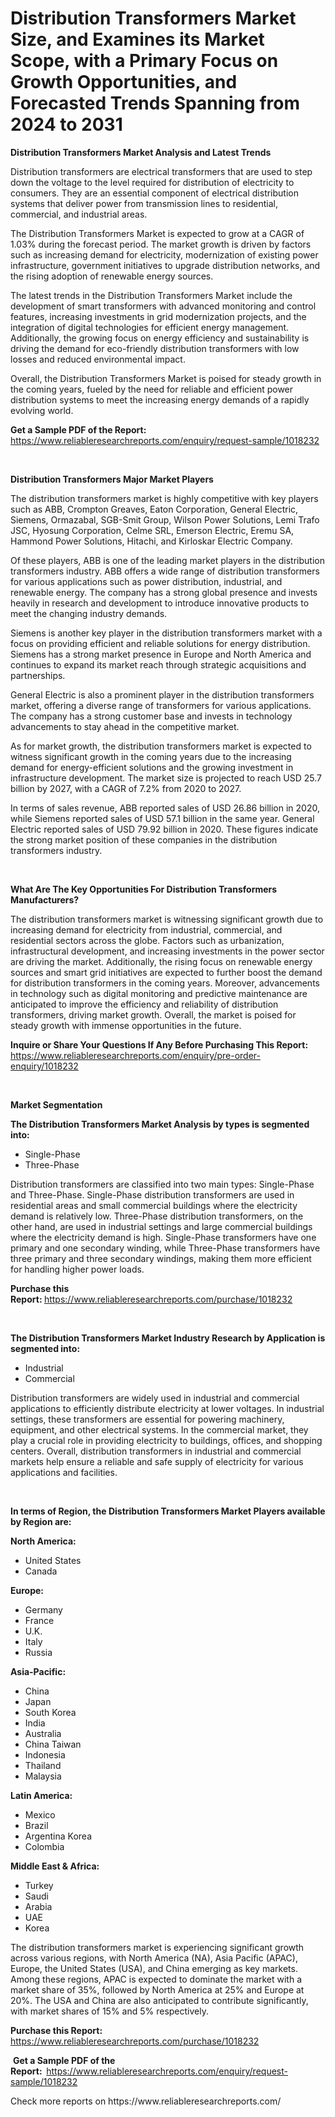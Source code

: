 <p><h1>Distribution Transformers Market Size, and Examines its Market Scope, with a Primary Focus on Growth Opportunities, and Forecasted Trends Spanning from 2024 to 2031</h1></p><p><strong>Distribution Transformers Market Analysis and Latest Trends</strong></p>
<p><p>Distribution transformers are electrical transformers that are used to step down the voltage to the level required for distribution of electricity to consumers. They are an essential component of electrical distribution systems that deliver power from transmission lines to residential, commercial, and industrial areas.</p><p>The Distribution Transformers Market is expected to grow at a CAGR of 1.03% during the forecast period. The market growth is driven by factors such as increasing demand for electricity, modernization of existing power infrastructure, government initiatives to upgrade distribution networks, and the rising adoption of renewable energy sources.</p><p>The latest trends in the Distribution Transformers Market include the development of smart transformers with advanced monitoring and control features, increasing investments in grid modernization projects, and the integration of digital technologies for efficient energy management. Additionally, the growing focus on energy efficiency and sustainability is driving the demand for eco-friendly distribution transformers with low losses and reduced environmental impact.</p><p>Overall, the Distribution Transformers Market is poised for steady growth in the coming years, fueled by the need for reliable and efficient power distribution systems to meet the increasing energy demands of a rapidly evolving world.</p></p>
<p><strong>Get a Sample PDF of the Report:&nbsp;</strong> <a href="https://www.reliableresearchreports.com/enquiry/request-sample/1018232">https://www.reliableresearchreports.com/enquiry/request-sample/1018232</a></p>
<p>&nbsp;</p>
<p><strong>Distribution Transformers Major Market Players</strong></p>
<p><p>The distribution transformers market is highly competitive with key players such as ABB, Crompton Greaves, Eaton Corporation, General Electric, Siemens, Ormazabal, SGB-Smit Group, Wilson Power Solutions, Lemi Trafo JSC, Hyosung Corporation, Celme SRL, Emerson Electric, Eremu SA, Hammond Power Solutions, Hitachi, and Kirloskar Electric Company.</p><p>Of these players, ABB is one of the leading market players in the distribution transformers industry. ABB offers a wide range of distribution transformers for various applications such as power distribution, industrial, and renewable energy. The company has a strong global presence and invests heavily in research and development to introduce innovative products to meet the changing industry demands.</p><p>Siemens is another key player in the distribution transformers market with a focus on providing efficient and reliable solutions for energy distribution. Siemens has a strong market presence in Europe and North America and continues to expand its market reach through strategic acquisitions and partnerships.</p><p>General Electric is also a prominent player in the distribution transformers market, offering a diverse range of transformers for various applications. The company has a strong customer base and invests in technology advancements to stay ahead in the competitive market.</p><p>As for market growth, the distribution transformers market is expected to witness significant growth in the coming years due to the increasing demand for energy-efficient solutions and the growing investment in infrastructure development. The market size is projected to reach USD 25.7 billion by 2027, with a CAGR of 7.2% from 2020 to 2027.</p><p>In terms of sales revenue, ABB reported sales of USD 26.86 billion in 2020, while Siemens reported sales of USD 57.1 billion in the same year. General Electric reported sales of USD 79.92 billion in 2020. These figures indicate the strong market position of these companies in the distribution transformers industry.</p></p>
<p>&nbsp;</p>
<p><strong>What Are The Key Opportunities For Distribution Transformers Manufacturers?</strong></p>
<p><p>The distribution transformers market is witnessing significant growth due to increasing demand for electricity from industrial, commercial, and residential sectors across the globe. Factors such as urbanization, infrastructural development, and increasing investments in the power sector are driving the market. Additionally, the rising focus on renewable energy sources and smart grid initiatives are expected to further boost the demand for distribution transformers in the coming years. Moreover, advancements in technology such as digital monitoring and predictive maintenance are anticipated to improve the efficiency and reliability of distribution transformers, driving market growth. Overall, the market is poised for steady growth with immense opportunities in the future.</p></p>
<p><strong>Inquire or Share Your Questions If Any Before Purchasing This Report:</strong> <a href="https://www.reliableresearchreports.com/enquiry/pre-order-enquiry/1018232">https://www.reliableresearchreports.com/enquiry/pre-order-enquiry/1018232</a></p>
<p>&nbsp;</p>
<p><strong>Market Segmentation</strong></p>
<p><strong>The Distribution Transformers Market Analysis by types is segmented into:</strong></p>
<p><ul><li>Single-Phase</li><li>Three-Phase</li></ul></p>
<p><p>Distribution transformers are classified into two main types: Single-Phase and Three-Phase. Single-Phase distribution transformers are used in residential areas and small commercial buildings where the electricity demand is relatively low. Three-Phase distribution transformers, on the other hand, are used in industrial settings and large commercial buildings where the electricity demand is high. Single-Phase transformers have one primary and one secondary winding, while Three-Phase transformers have three primary and three secondary windings, making them more efficient for handling higher power loads.</p></p>
<p><strong>Purchase this Report:&nbsp;</strong><a href="https://www.reliableresearchreports.com/purchase/1018232">https://www.reliableresearchreports.com/purchase/1018232</a></p>
<p>&nbsp;</p>
<p><strong>The Distribution Transformers Market Industry Research by Application is segmented into:</strong></p>
<p><ul><li>Industrial</li><li>Commercial</li></ul></p>
<p><p>Distribution transformers are widely used in industrial and commercial applications to efficiently distribute electricity at lower voltages. In industrial settings, these transformers are essential for powering machinery, equipment, and other electrical systems. In the commercial market, they play a crucial role in providing electricity to buildings, offices, and shopping centers. Overall, distribution transformers in industrial and commercial markets help ensure a reliable and safe supply of electricity for various applications and facilities.</p></p>
<p>&nbsp;</p>
<p><strong>In terms of Region, the Distribution Transformers Market Players available by Region are:</strong></p>
<p>
    <p> <strong> North America: </strong>
        <ul>
            <li>United States</li>
            <li>Canada</li>
        </ul>
        </p> 
    <p> <strong> Europe: </strong>
        <ul>
            <li>Germany</li>
            <li>France</li>
            <li>U.K.</li>
            <li>Italy</li>
            <li>Russia</li>
        </ul>
        </p> 
    <p> <strong> Asia-Pacific: </strong>
        <ul>
            <li>China</li>
            <li>Japan</li>
            <li>South Korea</li>
            <li>India</li>
            <li>Australia</li>
            <li>China Taiwan</li>
            <li>Indonesia</li>
            <li>Thailand</li>
            <li>Malaysia</li>
        </ul>
        </p> 
    <p> <strong> Latin America: </strong>
        <ul>
            <li>Mexico</li>
            <li>Brazil</li>
            <li>Argentina Korea</li>
            <li>Colombia</li>
        </ul>
        </p> 
    <p> <strong> Middle East & Africa: </strong>
        <ul>
            <li>Turkey</li>
            <li>Saudi</li>
            <li>Arabia</li>
            <li>UAE</li>
            <li>Korea</li>
        </ul>
    </p>
    </p>
<p><p>The distribution transformers market is experiencing significant growth across various regions, with North America (NA), Asia Pacific (APAC), Europe, the United States (USA), and China emerging as key markets. Among these regions, APAC is expected to dominate the market with a market share of 35%, followed by North America at 25% and Europe at 20%. The USA and China are also anticipated to contribute significantly, with market shares of 15% and 5% respectively.</p></p>
<p><strong>Purchase this Report: </strong><a href="https://www.reliableresearchreports.com/purchase/1018232">https://www.reliableresearchreports.com/purchase/1018232</a></p>
<p>&nbsp;<strong>Get a Sample PDF of the Report:&nbsp;&nbsp;</strong><a href="https://www.reliableresearchreports.com/enquiry/request-sample/1018232">https://www.reliableresearchreports.com/enquiry/request-sample/1018232</a></p>
<p><strong></strong></p>
<p>Check more reports on https://www.reliableresearchreports.com/</p>